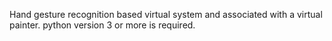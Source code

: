 Hand gesture recognition based virtual system and associated with a virtual painter.
python version 3 or more  is required.
